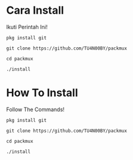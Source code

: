 # Cara Install
Ikuti Perintah Ini!
```
pkg install git

git clone https://github.com/TU4N00BY/packmux

cd packmux

./install
```
# How To Install
Follow The Commands!
```
pkg install git

git clone https://github.com/TU4N00BY/packmux

cd packmux

./install
```
